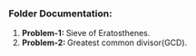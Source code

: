 <h3>Folder Documentation: </h3>
<ol>
    <li><b>Problem-1: </b>Sieve of Eratosthenes.</li>
    <li><b>Problem-2: </b>Greatest common divisor(GCD).</li>
</ol>
